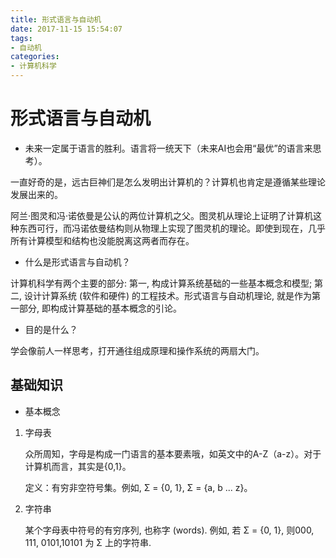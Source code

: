 ```yaml
---
title: 形式语言与自动机
date: 2017-11-15 15:54:07
tags: 
- 自动机
categories:
- 计算机科学
---
```


# 形式语言与自动机

* 未来一定属于语言的胜利。语言将一统天下（未来AI也会用“最优”的语言来思考）。

一直好奇的是，远古巨神们是怎么发明出计算机的？计算机也肯定是遵循某些理论发展出来的。

阿兰·图灵和冯·诺依曼是公认的两位计算机之父。图灵机从理论上证明了计算机这种东西可行，而冯诺依曼结构则从物理上实现了图灵机的理论。即使到现在，几乎所有计算模型和结构也没能脱离这两者而存在。


* 什么是形式语言与自动机？

计算机科学有两个主要的部分: 第一, 构成计算系统基础的一些基本概念和模型; 第二, 设计计算系统 (软件和硬件) 的工程技术。形式语言与自动机理论, 就是作为第一部分, 即构成计算基础的基本概念的引论。

<!-- more -->

* 目的是什么？

学会像前人一样思考，打开通往组成原理和操作系统的两扇大门。


## 基础知识

* 基本概念

1. 字母表
    
    众所周知，字母是构成一门语言的基本要素哦，如英文中的A-Z（a-z）。对于计算机而言，其实是{0,1}。

    定义：有穷非空符号集。例如, Σ = {0, 1}, Σ = {a, b ...  z}。

2. 字符串

    某个字母表中符号的有穷序列, 也称字 (words). 例如, 若 Σ = {0, 1}, 则000, 111, 0101,10101 为 Σ 上的字符串.